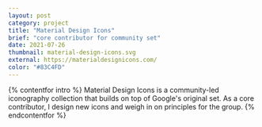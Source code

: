 ```yaml
---
layout: post
category: project
title: "Material Design Icons"
brief: "core contributor for community set"
date: 2021-07-26
thumbnail: material-design-icons.svg
external: https://materialdesignicons.com/
color: "#83C4FD"
---
```


{% contentfor intro %}
Material Design Icons is a community-led iconography collection that builds on top of Google's original set. As a core contributor, I design new icons and weigh in on principles for the group.
{% endcontentfor %}
